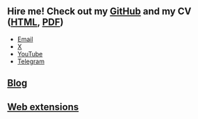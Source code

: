 ## Hire me! Check out my [GitHub](https://github.com/alurm) and my CV ([HTML](./resume/alan-urmancheev.html), [PDF](./resume/alan-urmancheev.pdf))

* [Email](mailto:alan.urman@gmail.com)
* [X](https://x.com/alurmanc)
* [YouTube](https://youtube.com/@alurma)
* [Telegram](https://t.me/alurm)

## [Blog](./blog/index.html)

## [Web extensions](./extensions/index.html)
